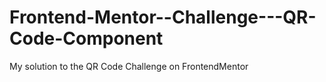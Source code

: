 # Frontend-Mentor--Challenge---QR-Code-Component
My solution to the QR Code Challenge on FrontendMentor
